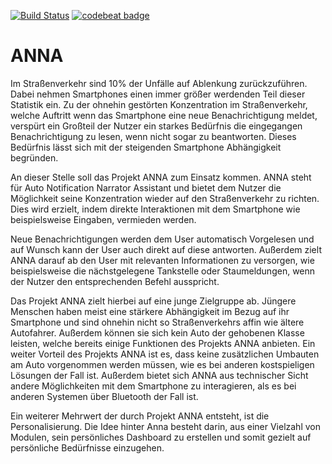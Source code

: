 [![Build Status](https://travis-ci.org/AnnaForAndroid/ANNA.svg?branch=master)](https://travis-ci.org/AnnaForAndroid/ANNA) [![codebeat badge](https://codebeat.co/badges/6c0db5b6-b52a-4b43-9cf8-dc299c006785)](https://codebeat.co/projects/github-com-annaforandroid-anna)
# ANNA

Im Straßenverkehr sind 10% der Unfälle auf Ablenkung zurückzuführen. Dabei nehmen Smartphones einen immer größer werdenden Teil dieser Statistik ein.
Zu der ohnehin gestörten Konzentration im Straßenverkehr, welche Auftritt wenn das Smartphone eine neue Benachrichtigung meldet, verspürt ein Großteil der Nutzer ein starkes Bedürfnis die eingegangen Benachrichtigung zu lesen, wenn nicht sogar zu beantworten. Dieses Bedürfnis lässt sich mit der steigenden Smartphone Abhängigkeit begründen.

An dieser Stelle soll das Projekt ANNA zum Einsatz kommen. ANNA steht für Auto Notification Narrator Assistant und bietet dem Nutzer die Möglichkeit seine Konzentration wieder auf den Straßenverkehr zu richten. Dies wird erzielt, indem direkte Interaktionen mit dem Smartphone wie beispielsweise Eingaben, vermieden werden.

Neue Benachrichtigungen werden dem User automatisch Vorgelesen und auf Wunsch kann der User auch direkt auf diese antworten.
Außerdem zielt ANNA darauf ab den User mit relevanten Informationen zu versorgen, wie beispielsweise die nächstgelegene Tankstelle oder Staumeldungen, wenn der Nutzer den entsprechenden Befehl ausspricht.

Das Projekt ANNA  zielt hierbei auf eine junge Zielgruppe ab. Jüngere Menschen haben meist eine stärkere Abhängigkeit im Bezug auf ihr Smartphone und sind ohnehin nicht so Straßenverkehrs affin wie ältere Autofahrer.  Außerdem können sie sich kein Auto der gehobenen Klasse leisten, welche bereits einige Funktionen des Projekts ANNA anbieten. Ein weiter Vorteil des Projekts ANNA ist es, dass keine zusätzlichen Umbauten am Auto vorgenommen werden müssen, wie es bei anderen kostspieligen Lösungen der Fall ist. Außerdem bietet sich ANNA aus technischer Sicht andere Möglichkeiten mit dem Smartphone zu interagieren, als es bei anderen Systemen über Bluetooth der Fall ist.

Ein weiterer Mehrwert der durch Projekt ANNA entsteht, ist die Personalisierung. Die  Idee hinter Anna besteht darin, aus einer Vielzahl von Modulen, sein persönliches Dashboard zu erstellen und somit gezielt auf persönliche Bedürfnisse einzugehen. 

